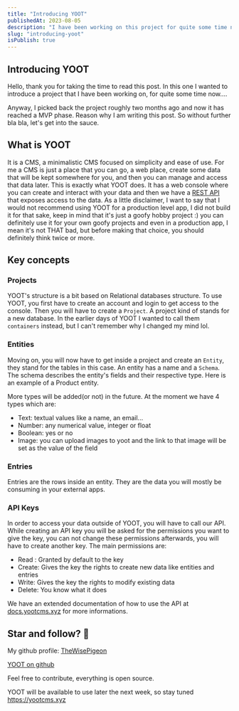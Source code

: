 ```yaml
---
title: "Introducing YOOT"
publishedAt: 2023-08-05
description: "I have been working on this project for quite some time now, it's almost done so I wanted to give a little introduction to it"
slug: "introducing-yoot"
isPublish: true
---
```


## Introducing YOOT
Hello, thank you for taking the time to read this post. In this one I wanted to introduce a project that I have been working on, for quite some time now....

Anyway, I picked back the project roughly two months ago and now it has reached a MVP phase. Reason why I am writing this post. So without further bla bla,
let's get into the sauce.

## What is YOOT
It is a CMS, a minimalistic CMS focused on simplicity and ease of use. For me a CMS is just a place that you can go, a web place, create some data that will be
kept somewhere for you, and then you can manage and access that data later. This is exactly what YOOT does. It has a web console where you can create and interact with
your data and then we have a [REST API](https://en.wikipedia.org/wiki/Representational_state_transfer) that exposes access to the data. As a little disclaimer, I want
to say that I would not recommend using YOOT for a production level app, I did not build it for that sake, keep in mind that it's just a goofy hobby project :) you can
definitely use it for your own goofy projects and even in a production app, I mean it's not THAT bad, but before making that choice, you should definitely think twice or
more.

## Key concepts
### Projects
YOOT's structure is a bit based on Relational databases structure. To use YOOT, you first have to create an account and login to get access to the console. Then you will
have to create a `Project`. A project kind of stands for a new database. In the earlier days of YOOT I wanted to call them `containers` instead, but I can't remember why I changed
my mind lol.

### Entities
Moving on, you will now have to get inside a project and create an `Entity`, they stand for the tables in this case. An entity has a name and a `Schema`. The schema describes the
entity's fields and their respective type. Here is an example of a Product entity.


More types will be added(or not) in the future. At the moment we have 4 types which are:
- Text: textual values like a name, an email...
- Number: any numerical value, integer or float
- Boolean: yes or no
- Image: you can upload images to yoot and the link to that image will be set as the value of the field

### Entries
Entries are the rows inside an entity. They are the data you will mostly be consuming in your external apps.

### API Keys
In order to access your data outside of YOOT, you will have to call our API. While creating an API key you will be asked for the permissions you want to give the key,
you can not change these permissions afterwards, you will have to create another key. The 
main permissions are:
- Read : Granted by default to the key
- Create: Gives the key the rights to create new data like entities and entries
- Write: Gives the key the rights to modify existing data
- Delete: You know what it does

We have an extended documentation of how to use the API at <a href="https://docs.yootcms.xyz" target="_blank">docs.yootcms.xyz</a> for more informations.

## Star and follow? 🥲
My github profile: <a href="https://github.com/TheWisePigeon" target="_blank">TheWisePigeon</a>

<a href="https://github.com/TheWisePigeon/yoot" target="_blank">YOOT on github</a>

Feel free to contribute, everything is open source.

YOOT will be available to use later the next week, so stay tuned
<a href="https://yootcms.xyz" target="_blank">https://yootcms.xyz</a>
